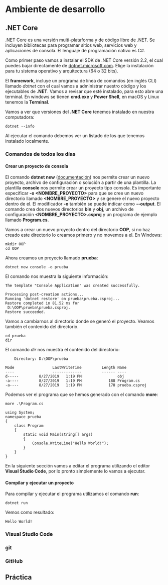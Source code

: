# Ambiente de desarrollo

## .NET Core
.NET Core es una versión multi-plataforma y de código libre de .NET. Se incluyen bibliotecas para programar sitios web, servicios web y aplicaciones de consola. El lenguaje de programación nativo es C#. 

Como primer paso vamos a instalar el SDK de .NET Core versión 2.2, el cual puedes bajar directamente de [dotnet.microsoft.com](https://dotnet.microsoft.com/download/dotnet-core/2.2). Elige la instalación para tu sistema operativo y arquitectura (64 o 32 bits).

El **framework**, incluye un programa de línea de comandos (en inglés CLI) llamado *dotnet* con el cual vamos a administrar nuestro código y los ejecutables de **.NET**. Vamos a revisar que esté instalado, para esto abre una terminal. En windows se tienen **cmd.exe** y **Power Shell**, en macOS y Linux tenemos la **Terminal**.

Vamos a ver que versiones del  **.NET Core** tenemos instalado en nuestra computadora:

```
dotnet --info
```

Al ejecutar el comando debemos ver un listado de los que tenemos instalado localmente. 

### Comandos de todos los días

#### Crear un proyecto de consola
El comando **dotnet new** ([documentación](https://docs.microsoft.com/en-us/dotnet/core/tools/dotnet-new?tabs=netcore22)) nos permite crear un nuevo proyecto, archivo de configuración o solución a partir de una plantilla. La plantilla **console** nos permite crear un proyecto tipo consola. Es importante especificar **-o <NOMBRE_PROYECTO>** para que se cree un nuevo directorio llamado **<NOMBRE_PROYECTO>** y se genere el nuevo proyecto dentro de el. El modificador **-o** también se puede indicar como **--output**.  El comando crea dos nuevos directorios **bin** y **obj**, un archivo de configuración **<NOMBRE_PROYECTO>.csproj** y un programa de ejemplo llamado **Program.cs**. 

Vamos a crear un nuevo proyecto dentro del directorio **OOP**, si no haz creado este directorio lo creamos primero y no movemos a el. En Windows:

```
mkdir OOP
cd OOP 
```

Ahora creamos un proyecto llamado **prueba**:

```
dotnet new console -o prueba 
```

El comando nos muestra la siguiente información:

```
The template "Console Application" was created successfully.          

Processing post-creation actions...                                   Running 'dotnet restore' on prueba\prueba.csproj...                   Restore completed in 81.52 ms for 
 D:\OOP\prueba\prueba.csproj.                                     
Restore succeeded.      
```

Vamos a cambiarnos al directorio donde se generó el proyecto. 
Veamos también el contenido del directorio.

```
cd prueba
dir
```
El comando *dir* nos muestra el contenido del directorio:
```
    Directory: D:\OOP\prueba

Mode                 LastWriteTime         Length Name
----                 -------------         ------ ----
d-----         8/27/2019   1:19 PM                obj
-a----         8/27/2019   1:19 PM            188 Program.cs
-a----         8/27/2019   1:19 PM            178 prueba.csproj

```
Podemos ver el programa que se hemos generado con el comando **more**:
```
more .\Program.cs                                                     
```
```
using System;                                                                                            
namespace prueba
{
    class Program
    {
        static void Main(string[] args)
        {
            Console.WriteLine("Hello World!");
        }
    }
}
```

En la siguiente sección vamos a editar el programa utilizando el editor **Visual Studio Code**, por lo pronto simplemente lo vamos a ejecutar.

#### Compilar y ejecutar un proyecto

Para compilar y ejecutar el programa utilizamos el comando **run**:

```
dotnet run                                                            
```
Vemos como resultado:

```
Hello World!  
```










### Visual Studio Code

### git

### GitHub

## Práctica



